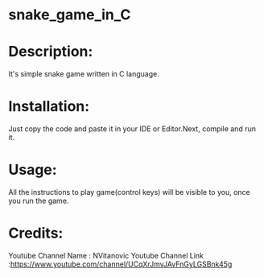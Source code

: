 # snake_game_in_C

# Description: 
It's simple snake game written in C language.

# Installation:
Just copy the code and paste it in your IDE or Editor.Next, compile and run it.

# Usage:
All the instructions to play game(control keys) will be visible to you, once you run the game.

# Credits: 
Youtube Channel Name : NVitanovic
Youtube Channel Link :https://www.youtube.com/channel/UCqXrJmvJAvFnGyLGSBnk45g

